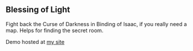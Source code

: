 Blessing of Light
------
Fight back the Curse of Darkness in Binding of Isaac, if you really need a map. Helps for finding the secret room.

Demo hosted at [my site](http://kevinmlee.io/Blessing-of-Light)